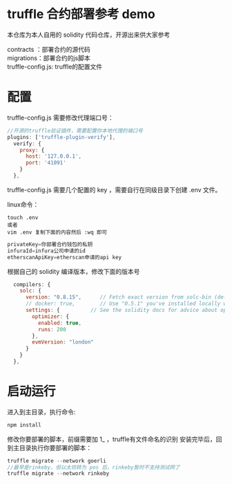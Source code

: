 # truffle 合约部署参考 demo

本仓库为本人自用的 solidity 代码仓库，开源出来供大家参考

contracts ：部署合约的源代码  
migrations：部署合约的js脚本  
truffle-config.js: truffle的配置文件


# 配置

truffle-config.js 需要修改代理端口号：

```js
//开源的truffle验证插件，需要配置你本地代理的端口号
plugins: ['truffle-plugin-verify'],
  verify: {
    proxy: {
      host: '127.0.0.1',
      port: '41091'
    }
  },

```

truffle-config.js 需要几个配置的 key ，需要自行在同级目录下创建 .env 文件。  

linux命令：
```linux
touch .env
或者
vim .env 复制下面的内容然后 :wq 即可
```

```js
privateKey=你部署合约钱包的私钥
infuraId=infura公司申请的id
etherscanApiKey=etherscan申请的api key
```

根据自己的 solidity 编译版本，修改下面的版本号
```js
  compilers: {
    solc: {
      version: "0.8.15",      // Fetch exact version from solc-bin (default: truffle's version)
      // docker: true,        // Use "0.5.1" you've installed locally with docker (default: false)
      settings: {          // See the solidity docs for advice about optimization and evmVersion
        optimizer: {
          enabled: true,
          runs: 200
        },
        evmVersion: "london"
      }
    }
  },
```



# 启动运行


进入到主目录，执行命令:

```js
npm install
```
修改你要部署的脚本，前缀需要加 1_ ，truffle有文件命名的识别
安装完毕后，回到主目录执行你要部署的脚本：
```js
truffle migrate --network goerli
//最早是rinkeby，但以太坊转为 pos 后，rinkeby暂时不支持测试网了
truffle migrate --network rinkeby  
```